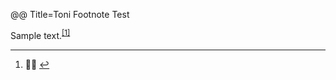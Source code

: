 @@ Title=Toni Footnote Test

<p>Sample text.<sup class="footnote-ref"><a href="#fn1" id="fnref1">[1]</a></sup></p>

<hr class="footnotes-sep" />
<section class="footnotes">
<ol class="footnotes-list">

<li id="fn1"  class="footnote-item"><p>🙋🏾 <a href="#fnref1" class="footnote-backref">↩</a></p>
</li>

</ol>
</section>